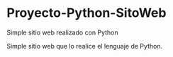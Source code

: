 # Proyecto-Python-SitoWeb
Simple sitio web realizado con Python

Simple sitio web que lo realice el lenguaje de Python.
